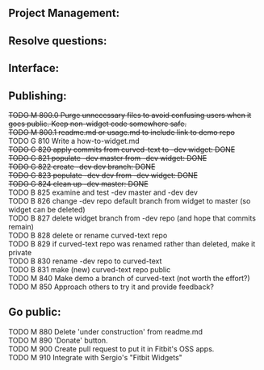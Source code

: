 Project Management:
-

Resolve questions:
-

Interface:
-

Publishing:
-
~~TODO M 800.0 Purge unnecessary files to avoid confusing users when it goes public. Keep non-widget code somewhere safe.~~\
~~TODO M 800.1 readme.md or usage.md to include link to demo repo~~\
TODO G 810 Write a how-to-widget.md\
~~TODO G 820 apply commits from curved-text to -dev widget: DONE~~\
~~TODO G 821 populate -dev master from -dev widget: DONE~~\
~~TODO G 822 create -dev dev branch: DONE~~\
~~TODO G 823 populate -dev dev from -dev widget: DONE~~\
~~TODO G 824 clean up -dev master: DONE~~\
TODO B 825 examine and test -dev master and -dev dev\
TODO B 826 change -dev repo default branch from widget to master (so widget can be deleted)\
TODO B 827 delete widget branch from -dev repo (and hope that commits remain)\
TODO B 828 delete or rename curved-text repo\
TODO B 829 if curved-text repo was renamed rather than deleted, make it private\
TODO B 830 rename -dev repo to curved-text\
TODO B 831 make (new) curved-text repo public\
TODO M 840 Make demo a branch of curved-text (not worth the effort?)\
TODO M 850 Approach others to try it and provide feedback?

 Go public:
 -
TODO M 880 Delete 'under construction' from readme.md\
TODO M 890 'Donate' button.\
TODO M 900 Create pull request to put it in Fitbit's OSS apps.\
TODO M 910 Integrate with Sergio's "Fitbit Widgets"
